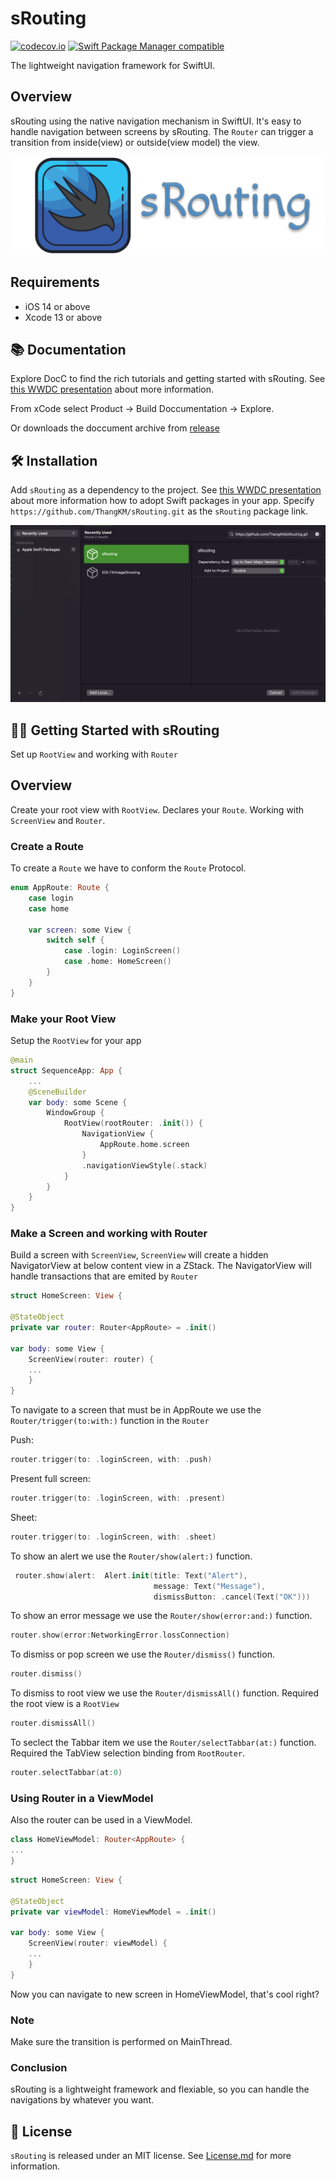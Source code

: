 
# sRouting

[![codecov.io](https://codecov.io/gh/ThangKM/sRouting/branch/main/graphs/badge.svg?branch=main)](https://codecov.io/github/ThangKM/sRouting?branch=main)
[![Swift Package Manager compatible](https://img.shields.io/badge/Swift%20Package%20Manager-compatible-brightgreen.svg)](https://github.com/apple/swift-package-manager)

The lightweight navigation framework for SwiftUI.

## Overview

sRouting using the native navigation mechanism in SwiftUI.
It's easy to handle navigation between screens by sRouting.
The ``Router`` can trigger a transition from inside(view) or outside(view model) the view.

![A sRouting banner.](https://github.com/ThangKM/sRouting/blob/main/Sources/sRouting/DocsRouting.docc/Resources/sRouting/srouting_banner.png)

## Requirements

- iOS 14 or above
- Xcode 13 or above

## 📚 Documentation
Explore DocC to find the rich tutorials and getting started with sRouting.
See [this WWDC presentation](https://developer.apple.com/videos/play/wwdc2021/10166/) about more information.

From xCode select Product -> Build Doccumentation -> Explore.

Or downloads the doccument archive from [release](https://github.com/ThangKM/sRouting/releases) 
## 🛠 Installation

Add `sRouting` as a dependency to the project.
See [this WWDC presentation](https://developer.apple.com/videos/play/wwdc2019/408/) about more information how to adopt Swift packages in your app.
Specify `https://github.com/ThangKM/sRouting.git` as the `sRouting` package link.

![](https://github.com/ThangKM/sRouting/blob/main/Sources/sRouting/DocsRouting.docc/Resources/Bookie/SectionOne/bookie_add_srouting.png)

## 🏃‍♂️ Getting Started with sRouting

Set up ``RootView`` and working with ``Router``

## Overview

Create your root view with ``RootView``.
Declares your ``Route``.
Working with ``ScreenView`` and ``Router``.

### Create a Route

To create a ``Route`` we have to conform the ``Route`` Protocol.

```swift
enum AppRoute: Route {
    case login
    case home

    var screen: some View {
        switch self {
            case .login: LoginScreen()
            case .home: HomeScreen()
        }
    }
}
```

### Make your Root View

Setup the ``RootView`` for your app

```swift
@main
struct SequenceApp: App { 
    ...
    @SceneBuilder
    var body: some Scene { 
        WindowGroup {
            RootView(rootRouter: .init()) {
                NavigationView {
                    AppRoute.home.screen
                }
                .navigationViewStyle(.stack)
            }
        }
    }
}
```
### Make a Screen and working with Router

Build a screen with ``ScreenView``, ``ScreenView`` will create a hidden NavigatorView at below content view
in a ZStack.
The NavigatorView will handle transactions that are emited by ``Router``

```swift
struct HomeScreen: View {

@StateObject
private var router: Router<AppRoute> = .init()

var body: some View {
    ScreenView(router: router) {
    ...
    }
}
```


To navigate to a screen that must be in AppRoute 
we use the ``Router/trigger(to:with:)`` function in the ``Router``

Push:
```swift
router.trigger(to: .loginScreen, with: .push)
```
Present full screen:
```swift
router.trigger(to: .loginScreen, with: .present)
```
Sheet:
```swift
router.trigger(to: .loginScreen, with: .sheet)
```
To show an alert we use the ``Router/show(alert:)`` function.

```swift
 router.show(alert:  Alert.init(title: Text("Alert"),
                                message: Text("Message"),
                                dismissButton: .cancel(Text("OK")))
```

To show an error message we use the ``Router/show(error:and:)`` function.

```swift
router.show(error:NetworkingError.lossConnection)
```

To dismiss or pop screen we use the ``Router/dismiss()`` function.

```swift
router.dismiss()
```

To dismiss to root view we use the ``Router/dismissAll()`` function.
Required the root view is a ``RootView``

```swift
router.dismissAll()
```
To seclect the Tabbar item we use the ``Router/selectTabbar(at:)`` function.
Required the TabView selection binding from ``RootRouter``.

```swift
router.selectTabbar(at:0)
```

### Using Router in a ViewModel

Also the router can be used in a ViewModel.

```swift
class HomeViewModel: Router<AppRoute> {
...
}

```

```swift
struct HomeScreen: View {

@StateObject
private var viewModel: HomeViewModel = .init()

var body: some View {
    ScreenView(router: viewModel) {
    ...
    }
}
```
Now you can navigate to new screen in HomeViewModel, that's cool right?

### Note
Make sure the transition is performed on MainThread.

### Conclusion
sRouting is a lightweight framework and flexiable, so you can handle the
navigations by whatever you want.

## 📃 License

`sRouting` is released under an MIT license. See [License.md](https://github.com/ThangKM/sRouting/blob/main/LICENSE) for more information.
